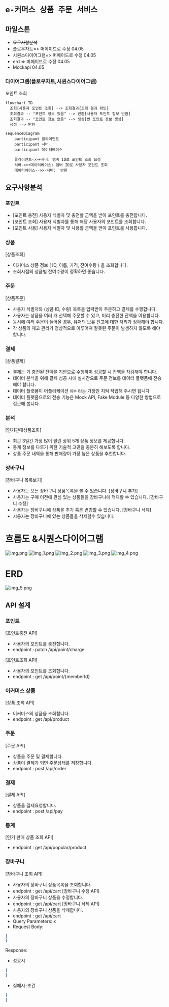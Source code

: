 # `e-커머스 상품 주문 서비스`

## 마일스톤
- ~~요구사항분석~~
- 플로우차트=> 머메이드로 수정 04.05
- 시퀀스다이어그램=> 머메이드로 수정 04.05
- erd => 머메이드로 수정 04.05
- Mockapi 04.05

### 다이어그램(플로우차트,시퀀스다이어그램)
포인트 조회
```mermaid
flowchart TD
  조회[사용자 포인트 조회] --> 조회결과{조회 결과 확인}
  조회결과 -- "포인트 정보 있음" --> 반환[사용자 포인트 정보 반환]
  조회결과 -- "포인트 정보 없음" --> 생성[빈 포인트 정보 생성]
  생성 --> 반환
```
```mermaid
sequenceDiagram
    participant 클라이언트
    participant 서버
    participant 데이터베이스

    클라이언트->>+서버: 멤버 ID로 포인트 조회 요청
    서버->>+데이터베이스: 멤버 ID로 사용자 포인트 조회
    데이터베이스-->>-서버:  반환
```

## 요구사항분석
### 포인트
- [포인트 충전] 사용자 식별자 및 충전할 금액을 받아 포인트를 충전합니다.
- [포인트 조회] 사용자 식별자를 통해 해당 사용자의 포인트를 조회합니다.
- [포인트 사용] 사용자 식별자 및 사용할 금액을 받아 포인트를 사용합니다.

### 상품
[상품조회]
- 이커머스 상품 정보 ( ID, 이름, 가격, 잔여수량 ) 을 조회합니다.
- 조회시점의 상품별 잔여수량이 정확하면 좋습니다.

### 주문
[상품주문]
- 사용자 식별자와 (상품 ID, 수량) 목록을 입력받아 주문하고 결제를 수행합니다.
- 사용자는 상품을 여러 개 선택해 주문할 수 있고, 미리 충전한 잔액을 이용합니다.
- 동시에 여러 주문이 들어올 경우, 유저의 보유 잔고에 대한 처리가 정확해야 합니다.
- 각 상품의 재고 관리가 정상적으로 이루어져 잘못된 주문이 발생하지 않도록 해야 합니다.

### 결제
[상품결제]
- 결제는 기 충전된 잔액을 기반으로 수행하며 성공할 시 잔액을 차감해야 합니다.
- 데이터 분석을 위해 결제 성공 시에 실시간으로 주문 정보를 데이터 플랫폼에 전송해야 합니다. 
- 데이터 플랫폼이 어플리케이션 `외부` 라는 가정만 지켜 작업해 주시면 됩니다
- 데이터 플랫폼으로의 전송 기능은 Mock API, Fake Module 등 다양한 방법으로 접근해 봅니다.

### 분석
[인기판매상품조회]
- 최근 3일간 가장 많이 팔린 상위 5개 상품 정보를 제공합니다.
- 통계 정보를 다루기 위한 기술적 고민을 충분히 해보도록 합니다.
- 상품 주문 내역을 통해 판매량이 가장 높은 상품을 추천합니다.

### 장바구니
[장바구니 목록보기]
- 사용자는 모든 장바구니 상품목록을 볼 수 있습니다.
[장바구니 추가]
- 사용자는 구매 이전에 관심 있는 상품들을 장바구니에 적재할 수 있습니다.
[장바구니 수정]
- 사용자는 장바구니에 상품을 추가 혹은 변경할 수 있습니다.
[장바구니 삭제]
- 시용자는 장바구니에 있는 상품들을 삭제할수 있습니다.






# 흐름도 &시퀀스다이어그램
![img.png](img.png)
![img_1.png](img_1.png)
![img_2.png](img_2.png)
![img_3.png](img_3.png)
![img_4.png](img_4.png)


# ERD
![img_5.png](img_5.png)


## API 설계
### 포인트
[포인트충전 API]
- 사용자의 포인트를 충전합니다.
- endpoint : patch /api/point/charge

[포인트조회 API]
- 사용자의 포인트를 조회합니다.
- endpoint : get /api/point/{memberId}

### 이커머스 상품
[상품 조회 API]
- 이커머스의 상품을 조회합니다.
- endpoint : get /api/product

### 주문
[주문 API]
- 상품을 주문 및 결제합니다.
- 상품이 결제가 되면 주문상태를 저장합니다.
- endpoint : post /api/order

### 결제
[결제 API]
- 상품을 결제요청합니다.
- endpoint : post /api/pay

### 통계
[인기 판매 상품 조회 API]
- endpoint : get /api/popular/product

### 장바구니
[장바구니 조회 API]
- 사용자의 장바구니 상품목록을 조회합니다.
- endpoint : get /api/cart
  [장바구니 수정 API]
- 사용자의 장바구니 상품을 수정합니다.
- endpoint : get /api/cart
  [장바구니 삭제 API]
- 사용자의 장바구니 상품을 삭제합니다.
- endpoint : get /api/cart
- Query Parameters: x
- Request Body:
```json
{
}
```
Response:
- 성공시
```json
{
}
```
- 실패시-조건
```json
{
}
```